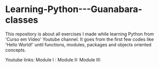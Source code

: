# Learning-Python---Guanabara-classes

This repository is about all exercises I made while learning Python from 'Curso em Vídeo' Youtube channel.
It goes from the first few codes like 'Hello World!' until functions, modules, packages and objects oriented concepts.

Youtube links:
Module I :
Module II:
Module III: 

